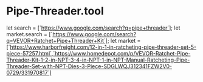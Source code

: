 # Pipe-Threader.tool
let search = [´https://www.google.com/search?q=pipe+threader´]; let market.search = [´https://www.google.com/search?q=VEVOR+Ratchet+Pipe+Threader+Kit´]; let market = [´https://www.harborfreight.com/12-in-1-in-ratcheting-pipe-threader-set-5-piece-57257.html´,´https://www.homedepot.com/p/VEVOR-Ratchet-Pipe-Threader-Kit-1-2-in-NPT-3-4-in-NPT-1-in-NPT-Manual-Ratcheting-Pipe-Threader-Set-with-NPT-Dies-3-Piece-SDGLWQJ312341FZW2V0-0729/331970817´]
